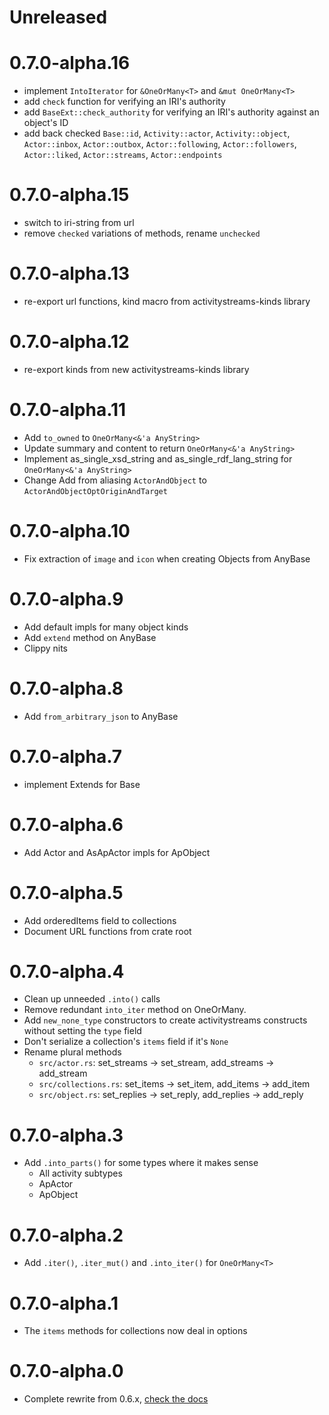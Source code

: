 # Unreleased

# 0.7.0-alpha.16
- implement `IntoIterator` for `&OneOrMany<T>` and `&mut OneOrMany<T>`
- add `check` function for verifying an IRI's authority
- add `BaseExt::check_authority` for verifying an IRI's authority against an object's ID
- add back checked `Base::id`, `Activity::actor`, `Activity::object`, `Actor::inbox`,
  `Actor::outbox`, `Actor::following`, `Actor::followers`, `Actor::liked`, `Actor::streams`,
  `Actor::endpoints`

# 0.7.0-alpha.15
- switch to iri-string from url
- remove `checked` variations of methods, rename `unchecked`

# 0.7.0-alpha.13
- re-export url functions, kind macro from activitystreams-kinds library

# 0.7.0-alpha.12
- re-export kinds from new activitystreams-kinds library

# 0.7.0-alpha.11
- Add `to_owned` to `OneOrMany<&'a AnyString>`
- Update summary and content to return `OneOrMany<&'a AnyString>`
- Implement as_single_xsd_string and as_single_rdf_lang_string for `OneOrMany<&'a AnyString>`
- Change Add from aliasing `ActorAndObject` to `ActorAndObjectOptOriginAndTarget`

# 0.7.0-alpha.10
- Fix extraction of `image` and `icon` when creating Objects from AnyBase

# 0.7.0-alpha.9
- Add default impls for many object kinds
- Add `extend` method on AnyBase
- Clippy nits

# 0.7.0-alpha.8
- Add `from_arbitrary_json` to AnyBase

# 0.7.0-alpha.7
- implement Extends for Base

# 0.7.0-alpha.6
- Add Actor and AsApActor impls for ApObject

# 0.7.0-alpha.5
- Add orderedItems field to collections
- Document URL functions from crate root

# 0.7.0-alpha.4
- Clean up unneeded `.into()` calls
- Remove redundant `into_iter` method on OneOrMany.
- Add `new_none_type` constructors to create activitystreams constructs without setting the `type`
    field
- Don't serialize a collection's `items` field if it's `None`
- Rename plural methods
    - `src/actor.rs`: set_streams -> set_stream, add_streams -> add_stream
    - `src/collections.rs`: set_items -> set_item, add_items -> add_item
    - `src/object.rs`: set_replies -> set_reply, add_replies -> add_reply

# 0.7.0-alpha.3
- Add `.into_parts()` for some types where it makes sense
    - All activity subtypes
    - ApActor
    - ApObject

# 0.7.0-alpha.2
- Add `.iter()`, `.iter_mut()` and `.into_iter()` for `OneOrMany<T>`

# 0.7.0-alpha.1
- The `items` methods for collections now deal in options

# 0.7.0-alpha.0
- Complete rewrite from 0.6.x, [check the docs](https://docs.rs/activitystreams)

